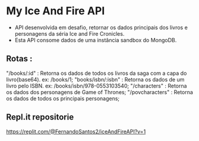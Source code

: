 # My Ice And Fire API

* API desenvolvida em desafio, retornar os dados principais dos livros e personagens da séria Ice and Fire Cronicles.
* Esta API consome dados de uma instância sandbox do MongoDB.

## Rotas :
"/books/:id" : Retorna os dados de todos os livros da saga com a capa do livro(base64). ex: /books/1;
"books/isbn/:isbn" : Retorna os dados de um livro pelo ISBN. ex: /books/isbn/978-0553103540;
"/characters" : Retorna os dados dos personagens de Game of Thrones;
"/povcharacters" : Retorna os dados de todos os principais personagens;

## Repl.it repositorie
https://replit.com/@FernandoSantos2/iceAndFireAPI?v=1
